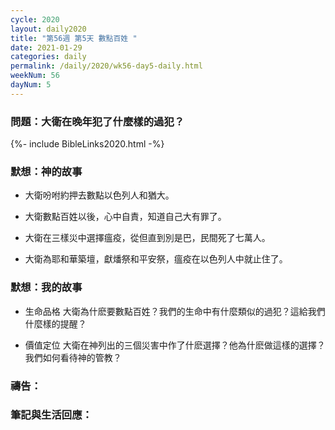 ```yaml
---
cycle: 2020
layout: daily2020
title: "第56週 第5天 數點百姓 "
date: 2021-01-29
categories: daily
permalink: /daily/2020/wk56-day5-daily.html
weekNum: 56
dayNum: 5
---
```


### 問題：大衛在晚年犯了什麼樣的過犯？
 
{%- include BibleLinks2020.html -%}

### 默想：神的故事 
+ 大衛吩咐約押去數點以色列人和猶大。

+ 大衛數點百姓以後，心中自責，知道自己大有罪了。 

+ 大衛在三樣災中選擇瘟疫，從但直到別是巴，民間死了七萬人。 

+ 大衛為耶和華築壇，獻燔祭和平安祭，瘟疫在以色列人中就止住了。

### 默想：我的故事
+ 生命品格 大衛為什麽要數點百姓？我們的生命中有什麼類似的過犯？這給我們什麼樣的提醒？ 

+ 價值定位 大衛在神列出的三個災害中作了什麽選擇？他為什麽做這樣的選擇？我們如何看待神的管教？

### 禱告：

### 筆記與生活回應：
